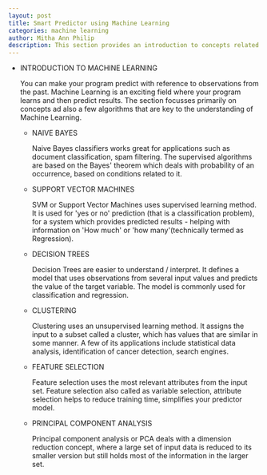 ```yaml
---
layout: post
title: Smart Predictor using Machine Learning 
categories: machine learning
author: Mitha Ann Philip
description: This section provides an introduction to concepts related to Machine Learning.
---
```





- INTRODUCTION TO MACHINE LEARNING

    You can make your program predict with reference to observations from the past. Machine Learning is an exciting field where your program learns and then predict results. The section focusses primarily on concepts ad also a few algorithms that are key to the understanding of Machine Learning.  
      
    - NAIVE BAYES

      Naive Bayes classifiers works great for applications such as document classification, spam filtering. The supervised algorithms are based on the Bayes' theorem which deals with probability of an occurrence, based on conditions related to it.
      
    - SUPPORT VECTOR MACHINES

      SVM or Support Vector Machines uses supervised learning method. It is used for 'yes or no' prediction (that is a classification problem), for a system which provides predicted results - helping with information on 'How much' or 'how many'(technically termed as Regression). 
      
    - DECISION TREES

      Decision Trees are easier to understand / interpret. It defines a model that uses observations from several input values and predicts the value of the target variable. The model is commonly used for classification and regression.
      
    - CLUSTERING

      Clustering uses an unsupervised learning method. It assigns the input to a subset called a cluster, which has values that are similar in some manner. A few of its applications include statistical data analysis, identification of cancer detection, search engines.
    
    - FEATURE SELECTION

      Feature selection uses the most relevant attributes from the input set. Feature selection also called as variable selection, attribute selection helps to reduce training time, simplifies your predictor model.
      
    - PRINCIPAL COMPONENT ANALYSIS

      Principal component analysis or PCA deals with a dimension reduction concept, where a large set of input data is reduced to its smaller version but still holds most of the information in the larger set.
